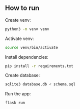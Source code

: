 ## How to run

Create venv:

```bash
python3 -m venv venv
```

Activate venv:

```bash
source venv/bin/activate
```

Install dependencies:

```bash
pip install -r requirements.txt
```

Create database:

```bash
sqlite3 database.db < schema.sql
```

Run the app:

```bash
flask run
```